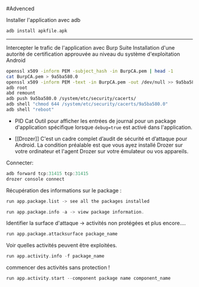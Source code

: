 
#Advenced

Installer l'application avec adb

```c
adb install apkfile.apk
```

---

Intercepter le trafic de l'application avec Burp Suite
Installation d'une autorité de certification approuvée au niveau du système d'exploitation Android

```sh
openssl x509 -inform PEM -subject_hash -in BurpCA.pem | head -1
cat BurpCA.pem > 9a5ba580.0
openssl x509 -inform PEM -text -in BurpCA.pem -out /dev/null >> 9a5ba580.0
adb root
abd remount
adb push 9a5ba580.0 /system/etc/security/cacerts/
adb shell "chmod 644 /system/etc/security/cacerts/9a5ba580.0"
adb shell "reboot"
```

- PID Cat
Outil pour afficher les entrées de journal pour un package d'application spécifique lorsque `debug=true` est activé dans l'application.

- [[Drozer]]
C'est un cadre complet d’audit de sécurité et d’attaque pour Android.
La condition préalable est que vous ayez installé Drozer sur votre ordinateur et l'agent Drozer sur votre émulateur ou vos appareils.

Connecter:

```c
adb forward tcp:31415 tcp:31415
drozer console connect
```

Récupération des informations sur le package :

```c
run app.package.list -> see all the packages installed
```

```c
run app.package.info -a -> view package information.
```


Identifier la surface d'attaque -> activités non protégées et plus encore....

```c
run app.package.attacksurface package_name
```


Voir quelles activités peuvent être exploitées.

```c
run app.activity.info -f package_name
```


commencer  des activités sans protection  ! 

```c
run app.activity.start --component package name component_name
```



